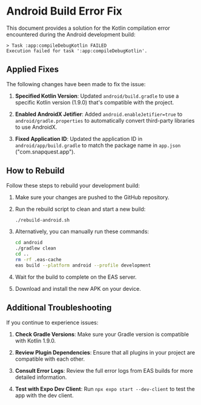# Android Build Error Fix

This document provides a solution for the Kotlin compilation error encountered during the Android development build:

```
> Task :app:compileDebugKotlin FAILED
Execution failed for task ':app:compileDebugKotlin'.
```

## Applied Fixes

The following changes have been made to fix the issue:

1. **Specified Kotlin Version**: Updated `android/build.gradle` to use a specific Kotlin version (1.9.0) that's compatible with the project.

2. **Enabled AndroidX Jetifier**: Added `android.enableJetifier=true` to `android/gradle.properties` to automatically convert third-party libraries to use AndroidX.

3. **Fixed Application ID**: Updated the application ID in `android/app/build.gradle` to match the package name in `app.json` ("com.snapquest.app").

## How to Rebuild

Follow these steps to rebuild your development build:

1. Make sure your changes are pushed to the GitHub repository.

2. Run the rebuild script to clean and start a new build:
   ```bash
   ./rebuild-android.sh
   ```

3. Alternatively, you can manually run these commands:
   ```bash
   cd android
   ./gradlew clean
   cd ..
   rm -rf .eas-cache
   eas build --platform android --profile development
   ```

4. Wait for the build to complete on the EAS server.

5. Download and install the new APK on your device.

## Additional Troubleshooting

If you continue to experience issues:

1. **Check Gradle Versions**: Make sure your Gradle version is compatible with Kotlin 1.9.0.

2. **Review Plugin Dependencies**: Ensure that all plugins in your project are compatible with each other.

3. **Consult Error Logs**: Review the full error logs from EAS builds for more detailed information.

4. **Test with Expo Dev Client**: Run `npx expo start --dev-client` to test the app with the dev client. 